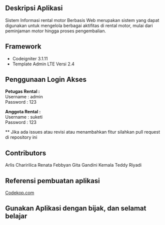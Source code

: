 ## Deskripsi Aplikasi
Sistem Informasi rental motor Berbasis Web merupakan sistem yang dapat digunakan untuk mengelola berbagai aktifitas di rental motor, mulai dari peminjaman motor hingga proses pengembalian.
##  Framework
* Codeigniter 3.1.11
* Template Admin LTE  Versi 2.4

## Penggunaan Login Akses

<b>Petugas Rental : </b>
<br/>
Username : admin
<br/>
Password : 123

<b>Anggota Rental :</b>
<br/>
Username : suketi
<br/>
Password : 123

** Jika ada issues atau revisi atau menambahkan fitur silahkan pull request di repository ini

## Contributors
Arlis
Charirilica Renata
Febbyan Gita
Gandini Kemala
Teddy Riyadi

## Referensi pembuatan aplikasi
<a href="https://www.codekop.com/"> Codekop.com</a>


## Gunakan Aplikasi dengan bijak, dan selamat belajar ##
